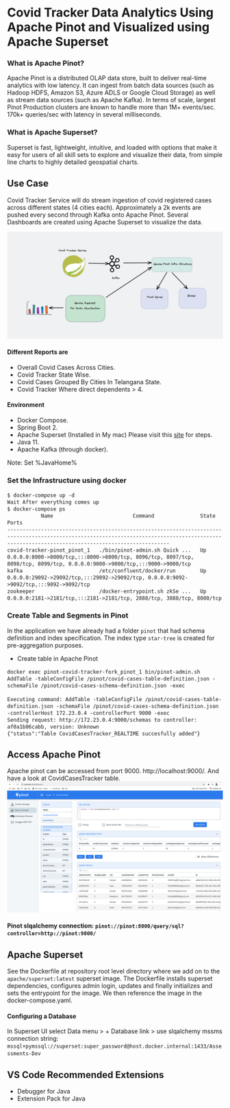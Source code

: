 # Covid Tracker Data Analytics Using Apache Pinot and Visualized using Apache Superset

### What is Apache Pinot?

Apache Pinot is a distributed OLAP data store, built to deliver real-time analytics with low latency. It can ingest from batch data sources (such as Hadoop HDFS, Amazon S3, Azure ADLS or Google Cloud Storage) as well as stream data sources (such as Apache Kafka).
In terms of scale, largest Pinot Production clusters are known to handle more than 1M+ events/sec. 170k+ queries/sec with latency in several milliseconds.

### What is Apache Superset?

Superset is fast, lightweight, intuitive, and loaded with options that make it easy for users of all skill sets to explore and visualize their data, from simple line charts to highly detailed geospatial charts.

## Use Case

Covid Tracker Service will do stream ingestion of covid registered cases across different states (4 cities each). Approximately a 2k events are pushed every second through Kafka onto Apache Pinot.
Several Dashboards are created using Apache Superset to visualize the data.

![Solution Overview](images/1.png)

#### Different Reports are

- Overall Covid Cases Across Cities.
- Covid Tracker State Wise.
- Covid Cases Grouped By Cities In Telangana State.
- Covid Tracker Where direct dependents > 4.

#### Environment

- Docker Compose.
- Spring Boot 2.
- Apache Superset (Installed in My mac) Please visit this [site](https://superset.apache.org/docs/installation/installing-superset-from-scratch) for steps.
- Java 11.
- Apache Kafka (through docker).

Note: Set %JavaHome%

### Set the Infrastructure using docker

```shell
$ docker-compose up -d
Wait After everything comes up
$ docker-compose ps
           Name                          Command               State                                                             Ports
-------------------------------------------------------------------------------------------------------------------------------------------------------------------------------------------------
covid-tracker-pinot_pinot_1   ./bin/pinot-admin.sh Quick ...   Up      0.0.0.0:8000->8000/tcp,:::8000->8000/tcp, 8096/tcp, 8097/tcp, 8098/tcp, 8099/tcp, 0.0.0.0:9000->9000/tcp,:::9000->9000/tcp
kafka                         /etc/confluent/docker/run        Up      0.0.0.0:29092->29092/tcp,:::29092->29092/tcp, 0.0.0.0:9092->9092/tcp,:::9092->9092/tcp
zookeeper                     /docker-entrypoint.sh zkSe ...   Up      0.0.0.0:2181->2181/tcp,:::2181->2181/tcp, 2888/tcp, 3888/tcp, 8080/tcp
```

### Create Table and Segments in Pinot

In the application we have already had a folder `pinot` that had schema definition and index specification. The index type `star-tree` is created for pre-aggregation purposes.

- Create table in Apache Pinot

```shell
docker exec pinot-covid-tracker-fork_pinot_1 bin/pinot-admin.sh AddTable -tableConfigFile /pinot/covid-cases-table-definition.json -schemaFile /pinot/covid-cases-schema-definition.json -exec

Executing command: AddTable -tableConfigFile /pinot/covid-cases-table-definition.json -schemaFile /pinot/covid-cases-schema-definition.json -controllerHost 172.23.0.4 -controllerPort 9000 -exec
Sending request: http://172.23.0.4:9000/schemas to controller: af0a1b06cabb, version: Unknown
{"status":"Table CovidCasesTracker_REALTIME succesfully added"}
```

## Access Apache Pinot

Apache pinot can be accessed from port 9000. http://localhost:9000/. And have a look at CovidCasesTracker table.
![Solution Overview](images/2.png)

#### Pinot slqalchemy connection: `pinot://pinot:8000/query/sql?controller=http://pinot:9000/`

## Apache Superset

See the Dockerfile at repository root level directory where we add on to the `apache/superset:latest` superset image. The Dockerfile installs superset dependencies, configures admin login, updates and finally initializes and sets the entrypoint for the image. We then reference the image in the docker-compose.yaml.

#### Configuring a Database

In Superset UI select Data menu > + Database link > use slqalchemy mssms connection string:
`mssql+pymssql://superset:super_password@host.docker.internal:1433/Assessments-Dev`

## VS Code Recommended Extensions

- Debugger for Java
- Extension Pack for Java
